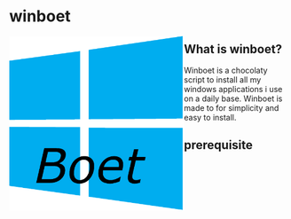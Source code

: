 # winboet


<a href="url"><img src="https://github.com/hacker41d4n/winboet/blob/main/resources/winboetlogo.png" align="left" height="315" width="315" ></a>
## What is winboet?
Winboet is a chocolaty script to install all my windows applications i use on a daily base.
Winboet is made to for simplicity and easy to install.

## prerequisite

